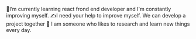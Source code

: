  💫I’m currently learning react frond end developer and I'm constantly improving myself.
 ✍️I need your help to improve myself. We can develop a project together
 🌙 I am someone who likes to research and learn new things every day.
